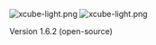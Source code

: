 ![xcube-light.png](../src/resources/xcube-light.png#light-mode-only)
![xcube-light.png](../src/resources/xcube-dark.png#dark-mode-only)

Version 1.6.2 (open-source)
